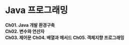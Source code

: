 # Java 프로그래밍

**Ch01. Java 개발 환경구축**  
**Ch02. 변수와 연산자**  
**Ch03. 제어문**
**Ch04. 배열과 메서드**
**Ch05. 객체지향 프로그래밍**
